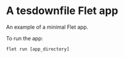 # A tesdownfile Flet app

An example of a minimal Flet app.

To run the app:

```
flet run [app_directory]
```